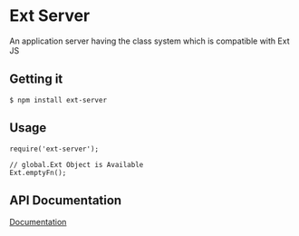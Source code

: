# Ext Server

An application server having the class system which is compatible with Ext JS

## Getting it

    $ npm install ext-server

## Usage

    require('ext-server');

    // global.Ext Object is Available
    Ext.emptyFn();


## API Documentation

[Documentation](./docs/api/index.html)

